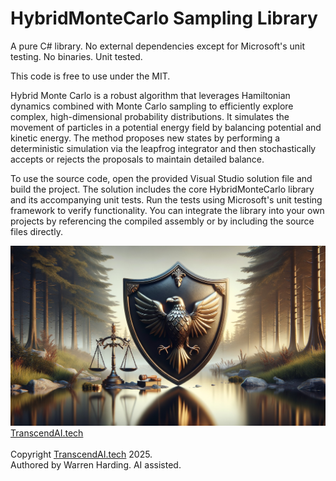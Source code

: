 # HybridMonteCarlo Sampling Library

A pure C# library. No external dependencies except for Microsoft's unit testing. No binaries. Unit tested.

This code is free to use under the MIT.

Hybrid Monte Carlo is a robust algorithm that leverages Hamiltonian dynamics combined with Monte Carlo sampling to efficiently explore complex, high-dimensional probability distributions. It simulates the movement of particles in a potential energy field by balancing potential and kinetic energy. The method proposes new states by performing a deterministic simulation via the leapfrog integrator and then stochastically accepts or rejects the proposals to maintain detailed balance.

To use the source code, open the provided Visual Studio solution file and build the project. The solution includes the core HybridMonteCarlo library and its accompanying unit tests. Run the tests using Microsoft's unit testing framework to verify functionality. You can integrate the library into your own projects by referencing the compiled assembly or by including the source files directly.

![AI Image](aiimage.jpg)
[TranscendAI.tech](https://TranscendAI.tech)<br>
<br>
Copyright [TranscendAI.tech](https://TranscendAI.tech) 2025.</br>
Authored by Warren Harding. AI assisted.</br>
